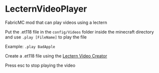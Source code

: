# LecternVideoPlayer
FabricMC mod that can play videos using a lectern

Put the .et118 file in the `config/Videos` folder inside the minecraft directory
and use `.play [FileName]` to play the file

Example: `.play BadApple`
<br>

Create a .et118 file using the [Lectern Video Creator](https://github.com/et118/LecternVideoCreator)

Press esc to stop playing the video
